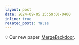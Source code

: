 ```yaml
---
layout: post
date: 2024-09-05 15:59:00-0400
inline: true
related_posts: false
---
```


&#x1F4A1; Our new paper: <a href="../aasets/pdf/mergebackdoor_pdf.pdf">MergeBackdoor</a>.
<!-- A simple inline announcement. -->
